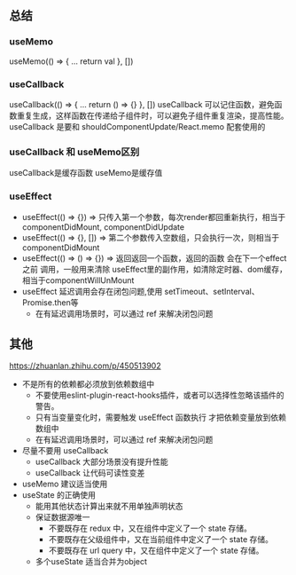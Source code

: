 ## 总结

### useMemo
useMemo(() => {
  ...
  return val
}, [])
### useCallback 
useCallback(() => {
  ...
  return () => {}
}, [])
useCallback 可以记住函数，避免函数重复生成，这样函数在传递给子组件时，可以避免子组件重复渲染，提高性能。
useCallback 是要和 shouldComponentUpdate/React.memo 配套使用的

### useCallback 和 useMemo区别
useCallback是缓存函数
useMemo是缓存值
### useEffect
+ useEffect(() => {})   => 只传入第一个参数，每次render都回重新执行，相当于 componentDidMount, componentDidUpdate
+ useEffect(() => {}, []) => 第二个参数传入空数组，只会执行一次，则相当于 componentDidMount
+ useEffect(() => () => {}) => 返回返回一个函数，返回的函数 会在下一个effect之前 调用，一般用来清除 useEffect里的副作用，如清除定时器、dom缓存，相当于componentWillUnMount
+ useEffect 延迟调用会存在闭包问题,使用 setTimeout、setInterval、Promise.then等
  + 在有延迟调用场景时，可以通过 ref 来解决闭包问题
## 其他
https://zhuanlan.zhihu.com/p/450513902
+ 不是所有的依赖都必须放到依赖数组中
  + 不要使用eslint-plugin-react-hooks插件，或者可以选择性忽略该插件的警告。
  + 只有当变量变化时，需要触发 useEffect 函数执行 才把依赖变量放到依赖数组中
  + 在有延迟调用场景时，可以通过 ref 来解决闭包问题
+ 尽量不要用 useCallback
  + useCallback 大部分场景没有提升性能
  + useCallback 让代码可读性变差
+ useMemo 建议适当使用
+ useState 的正确使用
  + 能用其他状态计算出来就不用单独声明状态
  + 保证数据源唯一
    + 不要既存在 redux 中，又在组件中定义了一个 state 存储。
    + 不要既存在父级组件中，又在当前组件中定义了一个 state 存储。
    + 不要既存在 url query 中，又在组件中定义了一个 state 存储。
  + 多个useState 适当合并为object

